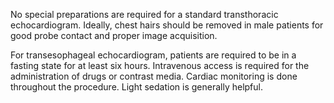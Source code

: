 No special preparations are required for a standard transthoracic echocardiogram. Ideally, chest hairs should be removed in male patients for good probe contact and proper image acquisition.

For transesophageal echocardiogram, patients are required to be in a fasting state for at least six hours. Intravenous access is required for the administration of drugs or contrast media. Cardiac monitoring is done throughout the procedure. Light sedation is generally helpful.